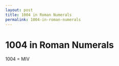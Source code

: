 ```yaml
---
layout: post
title: 1004 in Roman Numerals
permalink: 1004-in-roman-numerals
---
```


# 1004 in Roman Numerals

1004 = MIV

